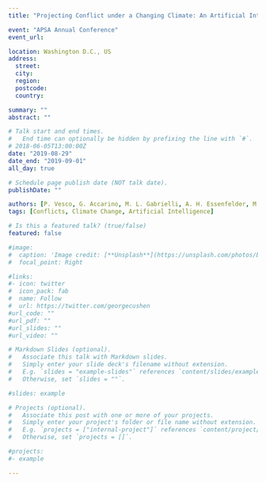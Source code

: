 ```yaml
---
title: "Projecting Conflict under a Changing Climate: An Artificial Intelligence application"

event: "APSA Annual Conference"
event_url:

location: Washington D.C., US
address:
  street:
  city:
  region:
  postcode:
  country:

summary: ""
abstract: ""

# Talk start and end times.
#   End time can optionally be hidden by prefixing the line with `#`.
# 2018-06-05T13:00:00Z
date: "2019-08-29"
date_end: "2019-09-01"
all_day: true

# Schedule page publish date (NOT talk date).
publishDate: ""

authors: [P. Vesco, G. Accarino, M. L. Gabrielli, A. H. Essenfelder, M. N. Mistry, G. Aloisio]
tags: [Conflicts, Climate Change, Artificial Intelligence]

# Is this a featured talk? (true/false)
featured: false

#image:
#  caption: 'Image credit: [**Unsplash**](https://unsplash.com/photos/bzdhc5b3Bxs)'
#  focal_point: Right

#links:
#- icon: twitter
#  icon_pack: fab
#  name: Follow
#  url: https://twitter.com/georgecushen
#url_code: ""
#url_pdf: ""
#url_slides: ""
#url_video: ""

# Markdown Slides (optional).
#   Associate this talk with Markdown slides.
#   Simply enter your slide deck's filename without extension.
#   E.g. `slides = "example-slides"` references `content/slides/example-slides.md`.
#   Otherwise, set `slides = ""`.

#slides: example

# Projects (optional).
#   Associate this post with one or more of your projects.
#   Simply enter your project's folder or file name without extension.
#   E.g. `projects = ["internal-project"]` references `content/project/deep-learning/index.md`.
#   Otherwise, set `projects = []`.

#projects:
#- example

---
```

